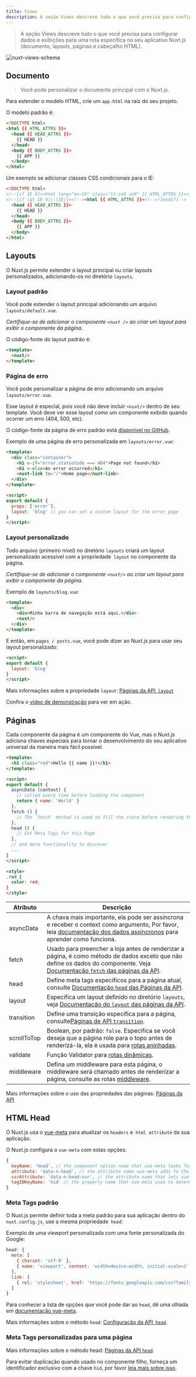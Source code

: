 ```yaml
---
title: Views
description: A seção Views descreve tudo o que você precisa para configurar dados e exibições para uma rota específica no seu aplicativo Nuxt.js (documento, layouts, páginas e cabeçalho HTML).
---
```


> A seção Views descreve tudo o que você precisa para configurar dados e exibições para uma rota específica no seu aplicativo Nuxt.js (documento, layouts, páginas e cabeçalho HTML).

![nuxt-views-schema](/nuxt-views-schema.svg)

## Documento

> Você pode personalizar o documento principal com o Nuxt.js.

Para estender o modelo HTML, crie um `app.html` na raiz do seu projeto.

O modelo padrão é:

```html
<!DOCTYPE html>
<html {{ HTML_ATTRS }}>
  <head {{ HEAD_ATTRS }}>
    {{ HEAD }}
  </head>
  <body {{ BODY_ATTRS }}>
    {{ APP }}
  </body>
</html>
```

Um exemplo se adicionar classes CSS condicionais para o IE:

```html
<!DOCTYPE html>
<!--[if IE 9]><html lang="en-US" class="lt-ie9 ie9" {{ HTML_ATTRS }}><![endif]-->
<!--[if (gt IE 9)|!(IE)]><!--><html {{ HTML_ATTRS }}><!--<![endif]-->
  <head {{ HEAD_ATTRS }}>
    {{ HEAD }}
  </head>
  <body {{ BODY_ATTRS }}>
    {{ APP }}
  </body>
</html>
```

## Layouts

O Nuxt.js permite estender o layout principal ou criar layouts personalizados, adicionando-os no diretório `layouts`.

### Layout padrão

Você pode estender o layout principal adicionando um arquivo `layouts/default.vue`.

*Certifique-se de adicionar o componente `<nuxt />` ao criar um layout para exibir o componente da página.*

O código-fonte do layout padrão é:

```html
<template>
  <nuxt/>
</template>
```

### Página de erro

Você pode personalizar a página de erro adicionando um arquivo `layouts/error.vue`.

Esse layout é especial, pois você não deve incluir `<nuxt/>` dentro de seu template. Você deve ver esse layout como um componente exibido quando ocorrer um erro (404, 500, etc).

O código-fonte da página de erro padrão está [disponível no GitHub](https://github.com/nuxt/nuxt.js/blob/dev/packages/vue-app/template/components/nuxt-error.vue).

Exemplo de uma página de erro personalizada em `layouts/error.vue`:

```html
<template>
  <div class="container">
    <h1 v-if="error.statusCode === 404">Page not found</h1>
    <h1 v-else>An error occurred</h1>
    <nuxt-link to="/">Home page</nuxt-link>
  </div>
</template>

<script>
export default {
  props: ['error'],
  layout: 'blog' // you can set a custom layout for the error page
}
</script>
```

### Layout personalizado

Todo arquivo (*primeiro nível*) no diretório `layouts` criará um layout personalizado acessível com a propriedade` layout` no componente da página.

*Certifique-se de adicionar o componente `<nuxt/>` ao criar um layout para exibir o componente da página.*

Exemplo de `layouts/blog.vue`:
```html
<template>
  <div>
    <div>Minha barra de navegação está aqui.</div>
    <nuxt/>
  </div>
</template>
```

E então, em `pages / posts.vue`, você pode dizer ao Nuxt.js para usar seu layout personalizado:

```html
<script>
export default {
  layout: 'blog'
}
</script>
```

Mais informações sobre a propriedade `layout`: [Páginas da API` layout`](/api/pages-layout)

Confira o [vídeo de demonstração](https://www.youtube.com/watch?v=YOKnSTp7d38) para ver em ação.

## Páginas

Cada componente da página é um componente do Vue, mas o Nuxt.js adiciona chaves especiais para tornar o desenvolvimento do seu aplicativo universal da maneira mais fácil possível.
```html
<template>
  <h1 class="red">Hello {{ name }}!</h1>
</template>

<script>
export default {
  asyncData (context) {
    // called every time before loading the component
    return { name: 'World' }
  },
  fetch () {
    // The `fetch` method is used to fill the store before rendering the page
  },
  head () {
    // Set Meta Tags for this Page
  },
  // and more functionality to discover
  ...
}
</script>

<style>
.red {
  color: red;
}
</style>
```

| Atributo | Descrição |
|-----------|-------------|
| asyncData | A chava mais importante, ela pode ser assíncrona e receber o context como argumento, Por favor, leia [documentação dos dados assíncronos](/guide/async-data) para aprender como funciona. |
| fetch | Usado para preencher a loja antes de renderizar a página, é como método de dados exceto que não define os dados do componente. Veja [Documentação `fetch` das páginas da API](/api/pages-fetch). | 
| head | Define meta tags específicos para a página atual, consulte [Documentação `head` das Páginas da API](/api/pages-head). |
| layout | Especifica um layout definido no diretório `layouts`, veja [Documentação do `layout` das páginas da API](/api/pages-layout).|
| transition | Define uma transição específica para a página, consulte[Páginas de API `transition`](/api/pages-transition). |
| scrollToTop | Boolean, por padrão: `false`. Especifica se você deseja que a página role para o topo antes de renderizá-la, ela é usada para [rotas aninhadas](/guide/routing#nested-routes). |
| validate | Função Validator para [rotas dinâmicas](/guide/routing#dynamic-routes). |
| middleware | Defina um middleware para esta página, o middleware será chamado antes de renderizar a página, consulte as rotas [middleware](/guide/routing#middleware). |

Mais informações sobre o uso das propriedades das páginas: [Páginas da API](/api)

## HTML Head

O Nuxt.js usa o [vue-meta](https://github.com/nuxt/vue-meta) para atualizar os `headers` e` html attribute` da sua aplicação.

O Nuxt.js configura o `vue-meta` com estas opções:
```js
{
  keyName: 'head', // the component option name that vue-meta looks for meta info on.
  attribute: 'data-n-head', // the attribute name vue-meta adds to the tags it observes
  ssrAttribute: 'data-n-head-ssr', // the attribute name that lets vue-meta know that meta info has already been server-rendered
  tagIDKeyName: 'hid' // the property name that vue-meta uses to determine whether to overwrite or append a tag
}
```

### Meta Tags padrão

O Nuxt.js permite definir toda a meta padrão para sua aplicação dentro do `nuxt.config.js`, use a mesma propriedade` head`:

Exemplo de uma viewport personalizada com uma fonte personalizada do Google:

```js
head: {
  meta: [
    { charset: 'utf-8' },
    { name: 'viewport', content: 'width=device-width, initial-scale=1' }
  ],
  link: [
    { rel: 'stylesheet', href: 'https://fonts.googleapis.com/css?family=Roboto' }
  ]
}
```

Para conhecer a lista de opções que você pode dar ao `head`, dê uma olhada em [documentação vue-meta](https://vue-meta.nuxtjs.org/api/#metainfo-properties).

Mais informações sobre o método `head`: [Configuração da API` head`](/api/configuration-head).

### Meta Tags personalizadas para uma página

Mais informações sobre o método head: [Páginas da API `head`](/api/pages-head).

<div class="Alert">

Para evitar duplicação quando usado no componente filho, forneça um identificador exclusivo com a chave `hid`, por favor [leia mais sobre isso](https://vue-meta.nuxtjs.org/api/#tagidkeyname).

</div>

